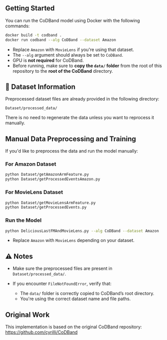 ## Getting Started

You can run the CoDBand model using Docker with the following commands:

```bash
docker build -t codband .
docker run codband --alg CoDBand --dataset Amazon
````

* Replace `Amazon` with `MovieLens` if you're using that dataset.
* The `--alg` argument should always be set to `CoDBand`.
* GPU is **not required** for CoDBand.
* Before running, make sure to **copy the `data/` folder** from the root of this repository to the **root of the CoDBand** directory.

## 📁 Dataset Information

Preprocessed dataset files are already provided in the following directory:

```
Dataset/processed_data/
```

There is no need to regenerate the data unless you want to reprocess it manually.

## Manual Data Preprocessing and Training

If you'd like to preprocess the data and run the model manually:

### For Amazon Dataset

```bash
python Dataset/getAmazonArmFeature.py
python Dataset/getProcessedEventsAmazon.py
```

### For MovieLens Dataset

```bash
python Dataset/getMovieLensArmFeature.py
python Dataset/getProcessedEvents.py
```

### Run the Model

```bash
python DeliciousLastFMAndMovieLens.py --alg CoDBand --dataset Amazon
```

* Replace `Amazon` with `MovieLens` depending on your dataset.

## ⚠️ Notes

* Make sure the preprocessed files are present in `Dataset/processed_data/`.
* If you encounter `FileNotFoundError`, verify that:

  * The `data/` folder is correctly copied to CoDBand’s root directory.
  * You're using the correct dataset name and file paths.

## Original Work
This implementation is based on the original CoDBand repository:
https://github.com/cyrilli/CoDBand
